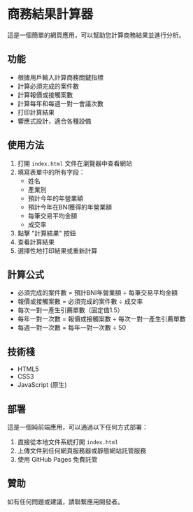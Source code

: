# 商務結果計算器

這是一個簡單的網頁應用，可以幫助您計算商務結果並進行分析。

## 功能

- 根據用戶輸入計算商務關鍵指標
- 計算必須完成的案件數
- 計算報價或接觸案數
- 計算每年和每週一對一會議次數
- 打印計算結果
- 響應式設計，適合各種設備

## 使用方法

1. 打開 `index.html` 文件在瀏覽器中查看網站
2. 填寫表單中的所有字段：
   - 姓名
   - 產業別
   - 預計今年的年營業額
   - 預計今年在BNI獲得的年營業額
   - 每筆交易平均金額
   - 成交率
3. 點擊 "計算結果" 按鈕
4. 查看計算結果
5. 選擇性地打印結果或重新計算

## 計算公式

- 必須完成的案件數 = 預計BNI年營業額 ÷ 每筆交易平均金額
- 報價或接觸案數 = 必須完成的案件數 ÷ 成交率
- 每次一對一產生引薦單數（固定值1.5）
- 每年一對一次數 = 報價或接觸案數 ÷ 每次一對一產生引薦單數
- 每週一對一次數 = 每年一對一次數 ÷ 50

## 技術棧

- HTML5
- CSS3
- JavaScript (原生)

## 部署

這是一個純前端應用，可以通過以下任何方式部署：

1. 直接從本地文件系統打開 `index.html`
2. 上傳文件到任何網頁服務器或靜態網站託管服務
3. 使用 GitHub Pages 免費託管

## 贊助

如有任何問題或建議，請聯繫應用開發者。 